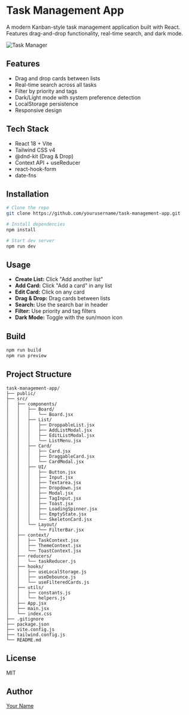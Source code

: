# Task Management App

A modern Kanban-style task management application built with React. Features drag-and-drop functionality, real-time search, and dark mode.

![Task Manager](./preview.png)

## Features

- Drag and drop cards between lists
- Real-time search across all tasks
- Filter by priority and tags
- Dark/Light mode with system preference detection
- LocalStorage persistence
- Responsive design

## Tech Stack

- React 18 + Vite
- Tailwind CSS v4
- @dnd-kit (Drag & Drop)
- Context API + useReducer
- react-hook-form
- date-fns

## Installation
```bash
# Clone the repo
git clone https://github.com/yourusername/task-management-app.git

# Install dependencies
npm install

# Start dev server
npm run dev
```

## Usage

- **Create List:** Click "Add another list"
- **Add Card:** Click "Add a card" in any list
- **Edit Card:** Click on any card
- **Drag & Drop:** Drag cards between lists
- **Search:** Use the search bar in header
- **Filter:** Use priority and tag filters
- **Dark Mode:** Toggle with the sun/moon icon

## Build
```bash
npm run build
npm run preview
```

## Project Structure
```
task-management-app/
├── public/
├── src/
│   ├── components/
│   │   ├── Board/
│   │   │   └── Board.jsx
│   │   ├── List/
│   │   │   ├── DroppableList.jsx
│   │   │   ├── AddListModal.jsx
│   │   │   ├── EditListModal.jsx
│   │   │   └── ListMenu.jsx
│   │   ├── Card/
│   │   │   ├── Card.jsx
│   │   │   ├── DraggableCard.jsx
│   │   │   └── CardModal.jsx
│   │   ├── UI/
│   │   │   ├── Button.jsx
│   │   │   ├── Input.jsx
│   │   │   ├── Textarea.jsx
│   │   │   ├── Dropdown.jsx
│   │   │   ├── Modal.jsx
│   │   │   ├── TagInput.jsx
│   │   │   ├── Toast.jsx
│   │   │   ├── LoadingSpinner.jsx
│   │   │   ├── EmptyState.jsx
│   │   │   └── SkeletonCard.jsx
│   │   └── Layout/
│   │       └── FilterBar.jsx
│   ├── context/
│   │   ├── TaskContext.jsx
│   │   ├── ThemeContext.jsx
│   │   └── ToastContext.jsx
│   ├── reducers/
│   │   └── taskReducer.js
│   ├── hooks/
│   │   ├── useLocalStorage.js
│   │   ├── useDebounce.js
│   │   └── useFilteredCards.js
│   ├── utils/
│   │   ├── constants.js
│   │   └── helpers.js
│   ├── App.jsx
│   ├── main.jsx
│   └── index.css
├── .gitignore
├── package.json
├── vite.config.js
├── tailwind.config.js
└── README.md
```

## License

MIT

## Author

[Your Name](https://github.com/yourusername)
